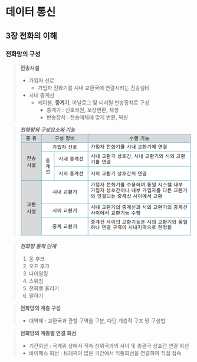 # 데이터 통신  

## 3장 전화의 이해

### 전화망의 구성
>**전송시설**  
>- 가입자 선로
>   - 가입자 전화기를 시내 교환국에 연결시키는 전송설비
>- 시내 중계선
>   - 케이블, **중계기**, 아날로그 및 디지털 반송장치로 구성
>       - 중계기 : 신호복원, 보상변환, 재생
>       - 반송장치 : 전송매체에 맞게 변환, 복원  

>**_전화망의 구성요소와 기능_**  
><img src="../images/Telnet component function.png"/>  

>**_전화망 동작 단계_**
>1. 온 후크
>2. 오프 후크
>3. 다이얼링
>4. 스위칭
>5. 전화벨 울리기
>6. 말하기

>**전화망의 계층 구성**
>- 대역제 : 교환국과 관할 구역을 구분, 다단 계층적 구조 망 구성법

>**전화망의 계층별 연결 회선**  
>- 기간회선 : 국계위 상에서 직속 상위국과의 사이 및 총괄국 상호간 연결 회선
>- 바이패스 회선 : 트래픽이 많은 국간에서 직통회선을 연결하여 직접 접속

